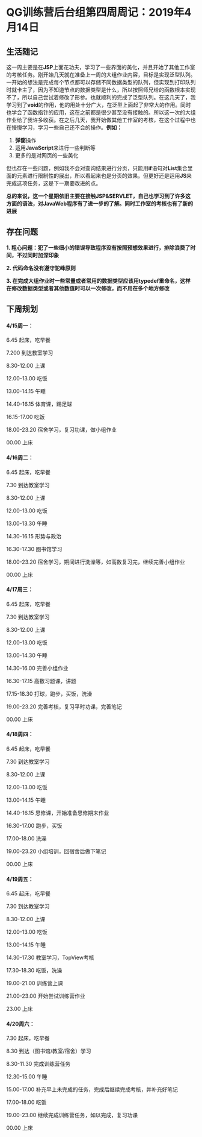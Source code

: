 # QG训练营后台组第四周周记：2019年4月14日

## 生活随记

​	这一周主要是在**JSP**上面花功夫，学习了一些界面的美化，并且开始了其他工作室的考核任务。刚开始几天就在准备上一周的大组作业内容，目标是实现泛型队列。一开始的想法是完成每个节点都可以存储不同数据类型的队列，但实现到打印队列时就卡主了，因为不知道节点的数据类型是什么，所以按照师兄给的函数根本实现不了，所以自己尝试着修改了形参。也就顺利的完成了泛型队列。在这几天了，我学习到了**void**的作用，他的用处十分广大，在泛型上面起了非常大的作用。同时也学会了函数指针的应用，这在之前都是很少甚至没有接触的。所以这一次的大组作业给了我许多收获。在之后几天，我开始做其他工作室的考核，在这个过程中也在慢慢学习，学习一些自己还不会的操作。**例如：**

1. **弹窗**操作
2. 运用**JavaScript**来进行一些判断等
3. 更多的是对网页的一些美化

但也存在一些问题，例如我不会对查询结果进行分页，只能用**if**语句对**List**集合里面的元素进行限制性的展出，所以看起来也是分页的效果。但更好还是运用**JS**来完成这项任务，这是下一期要改进的点。

**总的来说，这一个星期依旧主要在接触JSP&SERVLET，自己也学习到了许多这方面的语法，对JavaWeb程序有了进一步的了解。同时工作室的考核也有了新的进展**

## 存在问题

  **1. 粗心问题：犯了一些细小的错误导致程序没有按照预想效果进行，排除浪费了时间，不过同时加深印象**

 **2. 代码命名没有遵守驼峰原则**

**3. 在完成大组作业时一些常量或者常用的数据类型应该用typedef重命名，这样在修改数据类型或者其他数值时可以一次修改，而不用在多个地方修改**

## 下周规划

#### 4/15周一：

6.45  起床，吃早餐

7.200  到达教室学习

8.30-12.00  上课

12.00-13.00  吃饭

13.00-14.15  午睡

14.40-16.15  体育课，踢足球

16.15-17.00   吃饭

18.00-23.20  宿舍学习，复习功课，做小组作业

00.00   上床

#### 4/16周二：

6.45  起床，吃早餐

7.30  到达教室学习

8.30-12.00  上课

12.00-13.00  吃饭

13.00-13.30  午睡

14.30-16.15  形势与政治

16.30-17.30 图书馆学习

18.00-23.20  宿舍学习，期间进行洗澡等，如高数复习完，继续完善小组作业

00.00   上床

#### 4/17周三：

6.45  起床，吃早餐

7.30  到达教室学习

8.30-12.00  上课

12.00-13.00  吃饭

13.00-14.30  午睡

14.30-16.00   完善小组作业

16.30-17.15   高数习题课，讲题

17.15-18.30  打球，跑步，买饭，洗澡

19.00-23.20  完善考核，复习平时功课，完善笔记

 00.00  上床

#### 4/18周四：

6.45  起床，吃早餐

7.30  到达教室学习

8.30-12.00  上课

12.00-13.00  吃饭

13.00-14.15  午睡

14.40-16.15   思修课，开始准备思修期末作业

16.30-17.00  跑步，买饭

17.00-18.00  洗澡

19.00-23.20  小组培训，回宿舍后做下笔记

 00.00  上床

#### 4/19周五：

6.45  起床，吃早餐

7.30  到达教室学习

8.30-12.00  上课

12.00-13.00  吃饭

13.00-14.15  午睡

14.30-17.30  教室学习，TopView考核

17.30-18.30  吃饭，洗澡

19.00-21.00  训练营上课

21.00-23.00  开始尝试训练营作业

 23.00  上床

#### 4/20周六：

7.30  起床，吃早餐

8.30  到达（图书馆/教室/宿舍）学习

8.30-11.30  完成训练营任务

12.30-15.00  午睡

15.00-17.00  补充早上未完成的任务，完成后继续完成考核，并补充好笔记

17.00-18.00   吃饭

19.00-23.00 继续完成训练营任务，如以完成，复习功课

00.00   上床